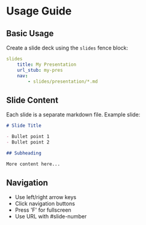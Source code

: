 # Usage Guide

## Basic Usage

Create a slide deck using the `slides` fence block:

```yaml
slides
    title: My Presentation
    url_stub: my-pres
    nav:
        - slides/presentation/*.md
```

## Slide Content

Each slide is a separate markdown file. Example slide:

```markdown
# Slide Title

- Bullet point 1
- Bullet point 2

## Subheading

More content here...
```

## Navigation

- Use left/right arrow keys
- Click navigation buttons
- Press 'F' for fullscreen
- Use URL with #slide-number 
